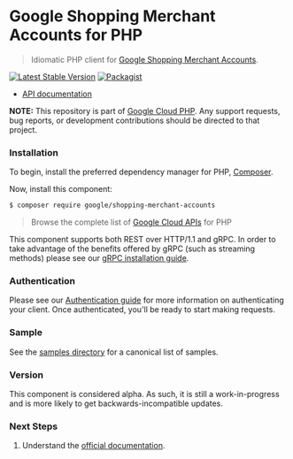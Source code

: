 # Google Shopping Merchant Accounts for PHP

> Idiomatic PHP client for [Google Shopping Merchant Accounts](https://developers.google.com/merchant/api).

[![Latest Stable Version](https://poser.pugx.org/google/shopping-merchant-accounts/v/stable)](https://packagist.org/packages/google/shopping-merchant-accounts) [![Packagist](https://img.shields.io/packagist/dm/google/shopping-merchant-accounts.svg)](https://packagist.org/packages/google/shopping-merchant-accounts)

* [API documentation](https://cloud.google.com/php/docs/reference/shopping-merchant-accounts/latest)

**NOTE:** This repository is part of [Google Cloud PHP](https://github.com/googleapis/google-cloud-php). Any
support requests, bug reports, or development contributions should be directed to
that project.

### Installation

To begin, install the preferred dependency manager for PHP, [Composer](https://getcomposer.org/).

Now, install this component:

```sh
$ composer require google/shopping-merchant-accounts
```

> Browse the complete list of [Google Cloud APIs](https://cloud.google.com/php/docs/reference)
> for PHP

This component supports both REST over HTTP/1.1 and gRPC. In order to take advantage of the benefits
offered by gRPC (such as streaming methods) please see our
[gRPC installation guide](https://cloud.google.com/php/grpc).

### Authentication

Please see our [Authentication guide](https://github.com/googleapis/google-cloud-php/blob/main/AUTHENTICATION.md) for more information
on authenticating your client. Once authenticated, you'll be ready to start making requests.

### Sample

See the [samples directory](https://github.com/googleapis/php-shopping-merchant-accounts/tree/main/samples) for a canonical list of samples.

### Version

This component is considered alpha. As such, it is still a work-in-progress and is more likely to get backwards-incompatible updates.

### Next Steps

1. Understand the [official documentation](https://developers.google.com/merchant/api).
